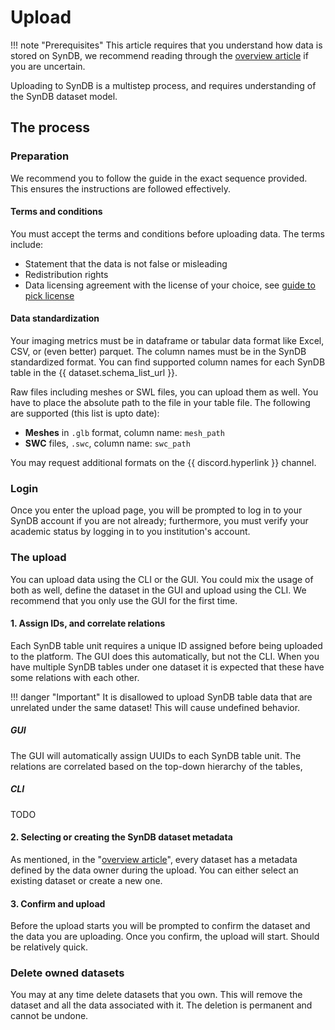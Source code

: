 # Upload

!!! note "Prerequisites"
    This article requires that you understand how data is stored on SynDB, we recommend reading through the [overview article](0-overview.md) if you are uncertain.

Uploading to SynDB is a multistep process, and requires understanding of the SynDB dataset model.

## The process

### Preparation

We recommend you to follow the guide in the exact sequence provided. This ensures the instructions are followed effectively.

#### Terms and conditions
You must accept the terms and conditions before uploading data. The terms include:
- Statement that the data is not false or misleading
- Redistribution rights
- Data licensing agreement with the license of your choice, see [guide to pick license](../guides/choose_dataset_license.md)

#### Data standardization
Your imaging metrics must be in dataframe or tabular data format like Excel, CSV, or (even better) parquet. The column names must be in the SynDB standardized format. You can find supported column names for each SynDB table in the {{ dataset.schema_list_url }}.

Raw files including meshes or SWL files, you can upload them as well. You have to place the absolute path to the file in your table file. The following are supported (this list is upto date):

- **Meshes** in `.glb` format, column name: `mesh_path`
- **SWC** files, `.swc`, column name: `swc_path`

You may request additional formats on the {{ discord.hyperlink }} channel.

### Login
Once you enter the upload page, you will be prompted to log in to your SynDB account if you are not already; furthermore, you must verify your academic status by logging in to you institution's account.

### The upload
You can upload data using the CLI or the GUI. You could mix the usage of both as well, define the dataset in the GUI and upload using the CLI. We recommend that you only use the GUI for the first time.

#### 1. Assign IDs, and correlate relations
Each SynDB table unit requires a unique ID assigned before being uploaded to the platform. The GUI does this automatically, but not the CLI. When you have multiple SynDB tables under one dataset it is expected that these have some relations with each other.

!!! danger "Important"
    It is disallowed to upload SynDB table data that are unrelated under the same dataset! This will cause undefined behavior.

##### GUI
The GUI will automatically assign UUIDs to each SynDB table unit. The relations are correlated based on the top-down hierarchy of the tables, 

##### CLI
TODO

#### 2. Selecting or creating the SynDB dataset metadata
As mentioned, in the "[overview article](0-overview.md)", every dataset has a metadata defined by the data owner during the upload. You can either select an existing dataset or create a new one.

#### 3. Confirm and upload
Before the upload starts you will be prompted to confirm the dataset and the data you are uploading. Once you confirm, the upload will start. Should be relatively quick.

### Delete owned datasets
You may at any time delete datasets that you own. This will remove the dataset and all the data associated with it. The deletion is permanent and cannot be undone.
